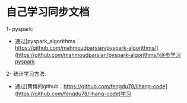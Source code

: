 # 自己学习同步文档
1- pyspark:  
- 通过[pyspark_algorithms：https://github.com/mahmoudparsian/pyspark-algorithms/](https://github.com/mahmoudparsian/pyspark-algorithms/)逐步学习pyspark  

2- 统计学习方法:  
- 通过[黄博的github：https://github.com/fengdu78/lihang-code](https://github.com/fengdu78/lihang-code)学习

